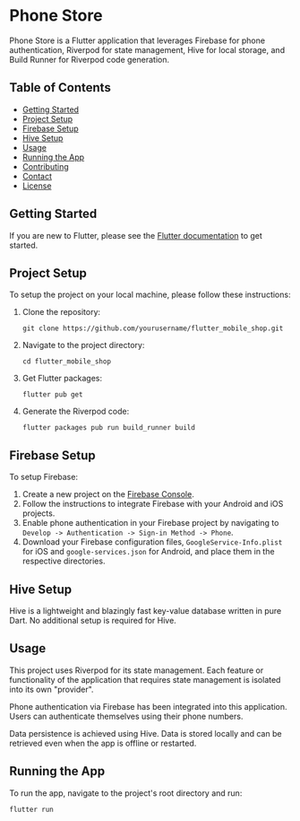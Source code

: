 # Phone Store

Phone Store is a Flutter application that leverages Firebase for phone authentication, Riverpod for state management, Hive for local storage, and Build Runner for Riverpod code generation.

## Table of Contents

- [Getting Started](#getting-started)
- [Project Setup](#project-setup)
- [Firebase Setup](#firebase-setup)
- [Hive Setup](#hive-setup)
- [Usage](#usage)
- [Running the App](#running-the-app)
- [Contributing](#contributing)
- [Contact](#contact)
- [License](#license)

## Getting Started

If you are new to Flutter, please see the [Flutter documentation](https://flutter.dev/docs) to get started.

## Project Setup

To setup the project on your local machine, please follow these instructions:

1. Clone the repository:
   ```
   git clone https://github.com/yourusername/flutter_mobile_shop.git
   ```
2. Navigate to the project directory:
   ```
   cd flutter_mobile_shop
   ```
3. Get Flutter packages:
   ```
   flutter pub get
   ```
4. Generate the Riverpod code:
   ```
   flutter packages pub run build_runner build
   ```

## Firebase Setup

To setup Firebase:

1. Create a new project on the [Firebase Console](https://console.firebase.google.com).
2. Follow the instructions to integrate Firebase with your Android and iOS projects.
3. Enable phone authentication in your Firebase project by navigating to `Develop -> Authentication -> Sign-in Method -> Phone`.
4. Download your Firebase configuration files, `GoogleService-Info.plist` for iOS and `google-services.json` for Android, and place them in the respective directories.

## Hive Setup

Hive is a lightweight and blazingly fast key-value database written in pure Dart. No additional setup is required for Hive.

## Usage

This project uses Riverpod for its state management. Each feature or functionality of the application that requires state management is isolated into its own "provider".

Phone authentication via Firebase has been integrated into this application. Users can authenticate themselves using their phone numbers.

Data persistence is achieved using Hive. Data is stored locally and can be retrieved even when the app is offline or restarted.

## Running the App

To run the app, navigate to the project's root directory and run:

```bash
flutter run
```
